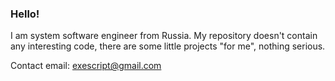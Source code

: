 ### Hello!

I am system software engineer from Russia.
My repository doesn't contain any interesting code, there are some little projects "for me", nothing serious.

Contact email: exescript@gmail.com
